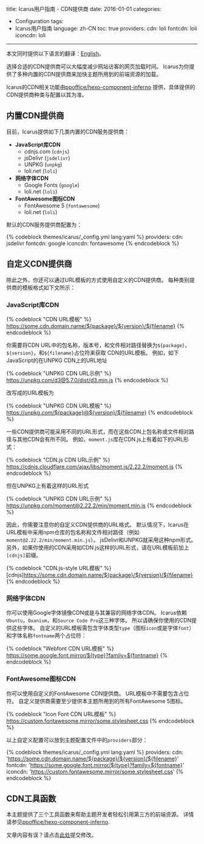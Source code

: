 title: Icarus用户指南 - CDN提供商
date: 2016-01-01
categories:
- Configuration
tags:
- Icarus用户指南
language: zh-CN
toc: true
providers:
    cdn: loli
    fontcdn: loli
    iconcdn: loli
---

<div class="notification is-success is-size-6">
本文同时提供以下语言的翻译：<a href="{% post_path en/CDN-Providers %}">English</a>。
</div>

选择合适的CDN提供商可以大幅度减少网站访客的网页加载时间。
Icarus为你提供了多种内置的CDN提供商来加快主题所用到的前端资源的加载。

<!-- more -->

<div class="notification is-link is-size-6">

Icarus的CDN相关功能由[ppoffice/hexo-component-inferno](https://github.com/ppoffice/hexo-component-inferno)
提供，具体提供的CDN提供商种类与配置以其为准。

</div>

## 内置CDN提供商

目前，Icarus提供如下几类内置的CDN服务提供商：

- **JavaScript库CDN**
    - cdnjs.com (`cdnjs`)
    - jsDelivr (`jsdelivr`)
    - UNPKG (`unpkg`)
    - loli.net (`loli`)
- **网络字体CDN**
    - Google Fonts (`google`)
    - loli.net (`loli`)
- **FontAwesome图标CDN**
    - FontAwesome 5 (`fontawesome`)
    - loli.net (`loli`)

默认的CDN服务提供商配置为：

{% codeblock themes/icarus/_config.yml lang:yaml %}
providers:
    cdn: jsdelivr
    fontcdn: google
    iconcdn: fontawesome
{% endcodeblock %}

## 自定义CDN提供商

除此之外，你还可以通过URL模板的方式使用自定义的CDN提供商。
每种类别提供商的模板格式如下文所示：

### JavaScript库CDN

{% codeblock "CDN URL模板" %}
https://some.cdn.domain.name/${package}/${version}/${filename}
{% endcodeblock %}

你需要将CDN URL中的包名称，版本号，和文件相对路径替换为`${package}`， `${version}`，和`${filename}`占位符来获取
CDN的URL模板。
例如，如下JavaScript的在UNPKG CDN上的URL地址

{% codeblock "UNPKG CDN URL示例" %}
https://unpkg.com/d3@5.7.0/dist/d3.min.js
{% endcodeblock %}

改写成的URL模板为

{% codeblock "UNPKG CDN URL模板" %}
https://unpkg.com/${package}@${version}/${filename}
{% endcodeblock %}

一些CDN提供商可能采用不同的URL形式，而在这些CDN上包名称或文件相对路径与其他CDN会有所不同。
例如，`moment.js`库在CDN.js上有着如下的URL形式：

{% codeblock "CDN.js CDN URL示例" %}
https://cdnjs.cloudflare.com/ajax/libs/moment.js/2.22.2/moment.js
{% endcodeblock %}

但在UNPKG上有着这样的URL形式

{% codeblock "UNPKG CDN URL示例" %}
https://unpkg.com/moment@2.22.2/min/moment.min.js
{% endcodeblock %}

因此，你需要注意你的自定义CDN提供商的URL格式。
默认情况下，Icarus在URL模板中采用npm仓库的包名称和文件相对路径（例如`moment@2.22.2/min/moment.min.js`）。
jsDelivr和UNPKG就采用这种npm形式。
另外，如果你使用的CDN采用如CDN.js这样的URL形式，请在URL模板前加上`[cdnjs]`前缀。

{% codeblock "CDN.js-style URL模板" %}
[cdnjs]https://some.cdn.domain.name/${package}/${version}/${filename}
{% endcodeblock %}

### 网络字体CDN

你可以使用Google字体镜像CDN或是与其兼容的网络字体CDN。
Icarus依赖`Ubuntu`，`Oxanium`，和`Source Code Pro`这三种字体。
所以请确保你使用的CDN提供这些字体。
自定义的URL模板需包含字体类型`type`（图标`icon`或是字体`font`）和字体名称`fontname`两个占位符：

{% codeblock "Webfont CDN URL模板" %}
https://some.google.font.mirror/${type}?family=${fontname}
{% endcodeblock %}

### FontAwesome图标CDN

你可以使用自定义的FontAwesome CDN提供商。
URL模板中不需要包含占位符。
自定义提供商需要至少提供本主题所用到的所有FontAwesome 5图标。

{% codeblock "Icon Font CDN URL模板" %}
https://custom.fontawesome.mirror/some.stylesheet.css
{% endcodeblock %}

以上自定义配置可以放到主题配置文件中的`providers`部分：

{% codeblock themes/icarus/_config.yml lang:yaml %}
providers:
    cdn: 'https://some.cdn.domain.name/${package}/${version}/${filename}'
    fontcdn: 'https://some.google.font.mirror/${type}?family=${fontname}'
    iconcdn: 'https://custom.fontawesome.mirror/some.stylesheet.css'
{% endcodeblock %}

## CDN工具函数

本主题提供了三个工具函数来帮助主题开发者轻松引用第三方的前端资源。
详情请参见[ppoffice/hexo-component-inferno](https://github.com/ppoffice/hexo-component-inferno/blob/0.2.3/src/hexo/helper/cdn.js).


<div class="notification is-warning is-size-6">
文章内容有误？请点击<a href="https://github.com/ppoffice/hexo-theme-icarus/edit/site/source/_posts/zh-CN/CDN-Providers.md">此处</a>提交修改。
</div>
